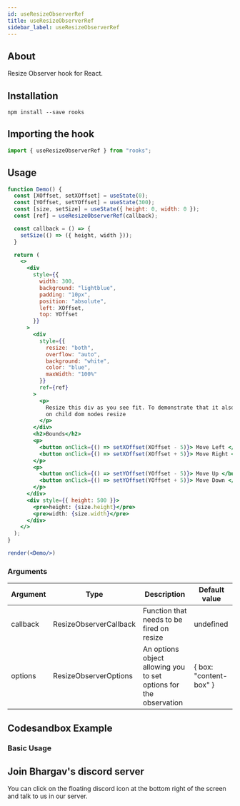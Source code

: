 ```yaml
---
id: useResizeObserverRef
title: useResizeObserverRef
sidebar_label: useResizeObserverRef
---
```


## About 
Resize Observer hook for React.
<br/>

## Installation

```
npm install --save rooks
```

## Importing the hook

```javascript
import { useResizeObserverRef } from "rooks";
```


## Usage

```jsx
function Demo() {
  const [XOffset, setXOffset] = useState(0);
  const [YOffset, setYOffset] = useState(300);
  const [size, setSize] = useState({ height: 0, width: 0 });
  const [ref] = useResizeObserverRef(callback);

  const callback = () => {
    setSize(() => ({ height, width })); 
  }

  return (
    <>
      <div
        style={{
          width: 300,
          background: "lightblue",
          padding: "10px",
          position: "absolute",
          left: XOffset,
          top: YOffset
        }}
      >
        <div
          style={{
            resize: "both",
            overflow: "auto",
            background: "white",
            color: "blue",
            maxWidth: "100%"
          }}
          ref={ref}
        >
          <p>
            Resize this div as you see fit. To demonstrate that it also updates
            on child dom nodes resize
          </p>
        </div>
        <h2>Bounds</h2>
        <p>
          <button onClick={() => setXOffset(XOffset - 5)}> Move Left </button>
          <button onClick={() => setXOffset(XOffset + 5)}> Move Right </button>
        </p>
        <p>
          <button onClick={() => setYOffset(YOffset - 5)}> Move Up </button>
          <button onClick={() => setYOffset(YOffset + 5)}> Move Down </button>
        </p>
      </div>
      <div style={{ height: 500 }}>
        <pre>height: {size.height}</pre>
        <pre>width: {size.width}</pre>
      </div>
    </>
  );
}

render(<Demo/>)
```

### Arguments

| Argument   | Type                    | Description                                                        | Default value                  |
| ---------- | ----------------------- | ------------------------------------------------------------------ | ------------------------------ |
| callback   | ResizeObserverCallback  | Function that needs to be fired on resize                          | undefined                      |
| options    | ResizeObserverOptions   | An options object allowing you to set options for the observation  | { box: "content-box" }         |

## Codesandbox Example

### Basic Usage

## Join Bhargav's discord server

You can click on the floating discord icon at the bottom right of the screen and talk to us in our server.
